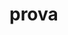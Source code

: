 # prova
<!DOCTYPE html>
<html lang="PT-BR">
<head>
    <meta charset="UTF-8">
    <meta name="viewport" content="width=device-width, initial-scale=1.0">
    <title>document</colgroup></title>
</head>
<body>
    
</body>
</html>
